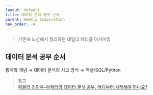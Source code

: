 ```yaml
---
layout: default
title: 데이터 분석 공부 순서
parent: Weekly inspiration
nav_order: -4
---
```


> 기존에 노션에서 정리하던 데일리 아티클 아카이빙


## 데이터 분석 공부 순서

통계학 개념 → 데이터 분석의 사고 방식 → 엑셀/SQL/Python

> 참고<br>
> [퍼블리 김민우-마케터의 데이터 분석 공부, 어디부터 시작해야 하나요?](https://brunch.co.kr/@minu-log/3)